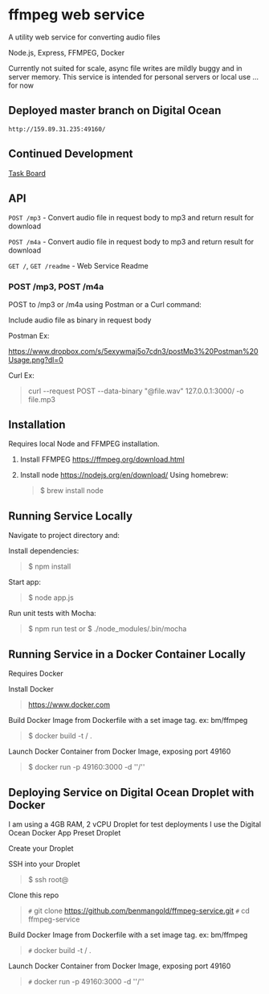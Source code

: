# ffmpeg web service

A utility web service for converting audio files 

Node.js, Express, FFMPEG, Docker

Currently not suited for scale, async file writes are mildly buggy and in server memory.  This service is intended for personal servers or local use
... for now

## Deployed master branch on Digital Ocean

`http://159.89.31.235:49160/`


## Continued Development

[Task Board](https://trello.com/b/I5Eh8JnX/ff-ffmpeg-service)

## API

`POST /mp3` - Convert audio file in request body to mp3 and return result for download

`POST /m4a` - Convert audio file in request body to mp3 and return result for download

`GET /`, `GET /readme` - Web Service Readme

### POST /mp3, POST /m4a

POST to /mp3 or /m4a using Postman or a Curl command:

Include audio file as binary in request body

Postman Ex:

https://www.dropbox.com/s/5exywmaj5o7cdn3/postMp3%20Postman%20Usage.png?dl=0

Curl Ex:

> curl --request POST --data-binary "@file.wav" 127.0.0.1:3000/ -o file.mp3

## Installation

Requires local Node and FFMPEG installation.

1. Install FFMPEG https://ffmpeg.org/download.html

2. Install node https://nodejs.org/en/download/
   Using homebrew:
   > \$ brew install node


## Running Service Locally

Navigate to project directory and:

Install dependencies:

> $ npm install

Start app:

> $ node app.js

Run unit tests with Mocha:

> $ npm run test
  or
> $ ./node_modules/.bin/mocha


## Running Service in a Docker Container Locally

Requires Docker

Install Docker

> https://www.docker.com

Build Docker Image from Dockerfile with a set image tag. ex: bm/ffmpeg

> $ docker build -t <image>/<tag> .

Launch Docker Container from Docker Image, exposing port 49160

> $ docker run -p 49160:3000 -d '<image>'/'<tag>'

## Deploying Service on Digital Ocean Droplet with Docker

I am using a 4GB RAM, 2 vCPU Droplet for test deployments
I use the Digital Ocean Docker App Preset Droplet

Create your Droplet

SSH into your Droplet

> $ ssh root@<droplet-ip>

Clone this repo
 
> `#` git clone https://github.com/benmangold/ffmpeg-service.git
> `#` cd ffmpeg-service

Build Docker Image from Dockerfile with a set image tag. ex: bm/ffmpeg

> `#` docker build -t <image>/<tag> .

Launch Docker Container from Docker Image, exposing port 49160

> `#` docker run -p 49160:3000 -d '<image>'/'<tag>'